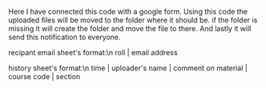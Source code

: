 Here I have connected this code with a google form.
Using this code the uploaded files will be moved to the folder where it should be. if the folder is missing it will create the folder and move the file to there.
And lastly it will send this notification to everyone.

recipant email sheet's format:\n
roll | email address

history sheet's format:\n
time | uploader's name | comment on material | course code | section